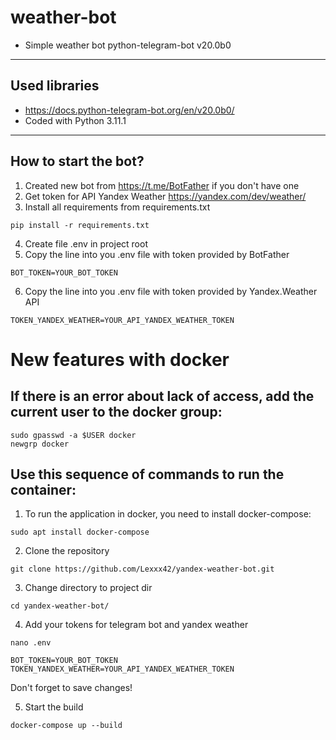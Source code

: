 # weather-bot

* Simple weather bot python-telegram-bot v20.0b0

---

## Used libraries

* https://docs.python-telegram-bot.org/en/v20.0b0/
* Coded with Python 3.11.1

---

## How to start the bot?

1. Created new bot from https://t.me/BotFather if you don't have one
2. Get token for API Yandex Weather https://yandex.com/dev/weather/
3. Install all requirements from requirements.txt

``` shell
pip install -r requirements.txt  
```

4. Create file .env in project root
5. Copy the line into you .env file with token provided by BotFather

``` shell
BOT_TOKEN=YOUR_BOT_TOKEN  
```

6. Copy the line into you .env file with token provided by Yandex.Weather API

``` shell
TOKEN_YANDEX_WEATHER=YOUR_API_YANDEX_WEATHER_TOKEN  
```

# New features with docker

## If there is an error about lack of access, add the current user to the docker group:

```shell
sudo gpasswd -a $USER docker
newgrp docker
```

## Use this sequence of commands to run the container:

1. To run the application in docker, you need to install docker-compose:

```shell
sudo apt install docker-compose 
```

2. Clone the repository

```shell
git clone https://github.com/Lexxx42/yandex-weather-bot.git
```

3. Change directory to project dir

```shell
cd yandex-weather-bot/
```

4. Add your tokens for telegram bot and yandex weather

```shell
nano .env
```

```
BOT_TOKEN=YOUR_BOT_TOKEN
TOKEN_YANDEX_WEATHER=YOUR_API_YANDEX_WEATHER_TOKEN
```


Don't forget to save changes!

5. Start the build

```shell
docker-compose up --build
```
